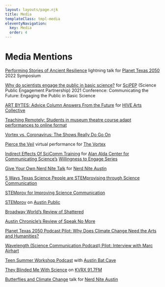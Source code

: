 ```yaml
---
layout: layouts/page.njk
title: Media
templateClass: tmpl-media
eleventyNavigation:
  key: Media
  order: 4
---
```

# Media Mentions

[Performing Stories of Ancient Resilience](https://www.youtube.com/clip/Ugkx_ogKxA7BFKJ-XND3yXnWuXeTRLmdR3V4) lightning talk for [Planet Texas 2050](https://bridgingbarriers.utexas.edu/planet-texas-2050) 2022 Symposium

[Why do scientists engage the public in basic science?](https://www.youtube.com/watch?v=PexDZEll2TE&list=PLX-OjlVs8NUIZUATtVnnAj5aDuoNrgJ06&index=16&ab_channel=SciPEP) for [SciPEP](https://scipep.org/) (Science Public Engagement Partnership) 2021 Conference: Communicating the Future: Engaging the Public in Basic Science

[ART BYTES: Advice Column Answers From the Future](https://www.hivearts.org/blog/art-bytes-nichole-bennett) for [HIVE Arts Collective](https://www.hivearts.org/)

[Teaching Remotely: Students in museum theatre course adapt performances to online format](https://finearts.utexas.edu/news/teaching-remotely-students-museum-theatre-course-adapt-performances-online-format)

[Vortex vs. Coronavirus: The Shows Really Do Go On](https://www.austinchronicle.com/daily/arts/2020-09-24/vortex-vs-coronavirus-the-shows-really-do-go-on/)

[Pierce the Veil](https://www.facebook.com/watch/live/?ref=watch_permalink&v=258005185397586) virtual performance for [The Vortex](https://vortexrep.org)

[Indirect Effects Of SciComm Training](https://www.stonybrook.edu/commcms/alda-center/thelink/posts/Indirect_Effects_scicomm.php) for [Alan Alda Center for Communicating Science’s](https://aldacenter.org/) [Willingness to Engage Series](https://www.stonybrook.edu/commcms/alda-center/thelink/listing.php?tag=willingness%20to%20engage)

[Give Your Own Nerd Nite Talk](https://vimeo.com/280637940) for [Nerd Nite Austin](https://austin.nerdnite.com/)

[5 Ways Texas Science People are STEMprovising through Science Communication](https://cns.utexas.edu/news/5-ways-texas-science-folks-are-stemprovising-through-science-communication)

[STEMprov for Improving Science Communication](https://www3.beacon-center.org/blog/2017/06/12/science-communication-strategies-stemprov-by-rayna-harris/)

[STEMprov](https://www.youtube.com/watch?v=F1erduNmePY&ab_channel=NicBennett) on [Austin Public](https://www.austinfilm.org/austin-public/about-austin-public/)

[Broadway World’s Review of Shattered](https://www.broadwayworld.com/austin/article/BWW-Review-SHATTERED-is-a-Fascinating-Unscripted-Experience-20190124)

[Austin Chronicle’s Review of Speak No More](https://www.austinchronicle.com/arts/2018-01-19/goldens-speak-no-more/)

[Planet Texas 2050 Podcast Pilot: Why Does Climate Change Need the Arts and Humanities?](https://soundcloud.com/theawkwardoff/planet-texas-2050-podcast-pilot)

[Wavelength (Science Communication Podcast) Pilot: Interview with Marc Airhart](https://soundcloud.com/theawkwardoff/wavelength-episode-1-marc-airhart)

[Teen Summer Workshop Podcast](https://austinbatcave.org/2016/08/12/abc-all-summer-sixteen/) with [Austin Bat Cave](https://austinbatcave.org/)

[They Blinded Me With Science](https://tbmws.podbean.com/) on [KVRX 91.7FM](https://kvrx.org/app/)

[Butterflies and Climate Change](https://vimeo.com/16843854) talk for [Nerd Nite Austin](https://austin.nerdnite.com/)

